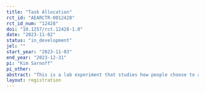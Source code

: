 ```yaml
---
title: "Task Allocation"
rct_id: "AEARCTR-0012428"
rct_id_num: "12428"
doi: "10.1257/rct.12428-1.0"
date: "2023-11-02"
status: "in_development"
jel: ""
start_year: "2023-11-03"
end_year: "2023-12-31"
pi: "Kim Sarnoff"
pi_other:
abstract: "This is a lab experiment that studies how people choose to allocate tasks to others."
layout: registration
---
```


